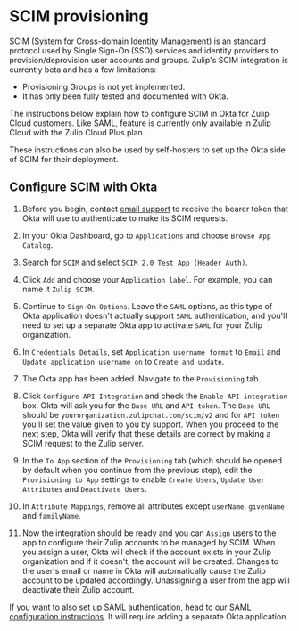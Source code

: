 # SCIM provisioning

SCIM (System for Cross-domain Identity Management) is an standard
protocol used by Single Sign-On (SSO) services and identity providers
to provision/deprovision user accounts and groups. Zulip's SCIM
integration is currently beta and has a few limitations:

* Provisioning Groups is not yet implemented.
* It has only been fully tested and documented with Okta.

The instructions below explain how to configure SCIM in Okta for Zulip
Cloud customers. Like SAML, feature is currently only available in
Zulip Cloud with the Zulip Cloud Plus plan.

These instructions can also be used by self-hosters to set up the Okta
side of SCIM for their deployment.

## Configure SCIM with Okta

1. Before you begin, contact [email support](mailto:support@zulip.com) to receive
   the bearer token that Okta will use to authenticate to make its SCIM requests.

1. In your Okta Dashboard, go to `Applications` and choose `Browse App Catalog`.

1. Search for `SCIM` and select `SCIM 2.0 Test App (Header Auth)`.

1. Click `Add` and choose your `Application label`. For example, you can name it `Zulip SCIM`.

1. Continue to `Sign-On Options`. Leave the `SAML` options, as this type of Okta application
   doesn't actually support `SAML` authentication, and you'll need to set up a separate Okta app
   to activate `SAML` for your Zulip organization.

1. In `Credentials Details`, set `Application username format` to `Email` and
    `Update application username on` to `Create and update`.

1. The Okta app has been added. Navigate to the `Provisioning` tab.

1. Click `Configure API Integration` and check the `Enable API integration` box.
   Okta will ask you for the `Base URL` and `API token`. The `Base URL` should be
   `yourorganization.zulipchat.com/scim/v2` and for `API token` you'll set the value
   given to you by support. When you proceed to the next step, Okta will verify that
   these details are correct by making a SCIM request to the Zulip server.

1. In the `To App` section of the `Provisioning` tab (which should be opened by default
   when you continue from the previous step), edit the `Provisioning to App` settings
   to enable `Create Users`, `Update User Attributes` and `Deactivate Users`.

1. In `Attribute Mappings`, remove all attributes except `userName`, `givenName`
   and `familyName`.

1. Now the integration should be ready and you can `Assign` users to
   the app to configure their Zulip accounts to be managed by
   SCIM. When you assign a user, Okta will check if the account exists
   in your Zulip organization and if it doesn't, the account will be
   created. Changes to the user's email or name in Okta will
   automatically cause the Zulip account to be updated accordingly.
   Unassigning a user from the app will deactivate their Zulip
   account.

If you want to also set up SAML authentication, head to our
[SAML configuration instructions](/help/saml-authentication). It will require
adding a separate Okta application.
